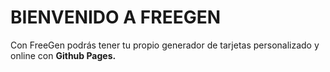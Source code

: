 # BIENVENIDO A FREEGEN

Con FreeGen podrás tener tu propio generador de tarjetas personalizado y online con **Github Pages.**
